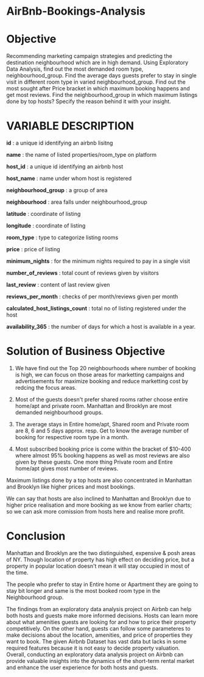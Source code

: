 # AirBnb-Bookings-Analysis

# Objective

Recommending marketing campaign strategies and predicting the destination neighbourhood which are in high demand.
Using Exploratory Data Analysis, find out the most demanded room type, neighbourhood_group.
Find the average days guests prefer to stay in single visit in different room type in varied neighbourhood_group.
Find out the most sought after Price bracket in which maximum booking happens and get most reviews.
Find the neighbourhood_group in which maximum listings done by top hosts? Specify the reason behind it with your insight.

# VARIABLE DESCRIPTION

**id** : a unique id identifying an airbnb lisitng

**name** : the name of listed properties/room_type on platform

**host_id** : a unique id identifying an airbnb host

**host_name** : name under whom host is registered

**neighbourhood_group** : a group of area

**neighbourhood** : area falls under neighbourhood_group

**latitude** : coordinate of listing

**longitude** : coordinate of listing

**room_type** : type to categorize listing rooms

**price** : price of listing

**minimum_nights** : for the minimum nights required to pay in a single visit

**number_of_reviews** : total count of reviews given by visitors

**last_review** : content of last review given

**reviews_per_month** : checks of per month/reviews given per month

**calculated_host_listings_count** : total no of listing registered under the host

**availability_365** : the number of days for which a host is available in a year.

# Solution of Business Objective

1. We have find out the Top 20 neighbourhoods where number of booking is high, we can focus on those areas for marketting campaigns and advertisements for maximize booking and reduce marketting cost by redcing the focus areas.

2. Most of the guests doesn't prefer shared rooms rather choose entire home/apt and private room. Manhattan and Brooklyn are most demanded neighbourhood groups.

3. The average stays in Entire home/apt, Shared room and Private room are 8, 6 and 5 days approx. resp. Get to know the average number of booking for respective room type in a month.

4. Most subscribed booking price is come within the bracket of $10-400 where almost 95% booking happens as well as most reviews are also given by these guests. One more thing Private room and Entire home/apt gives most number of reviews.

Maximum listings done by a top hosts are also concentrated in Manhattan and Brooklyn like higher prices and most bookings.

We can say that hosts are also inclined to Manhattan and Brooklyn due to higher price realisation and more booking as we know from earlier charts; so we can ask more comission from hosts here and realise more profit.

# Conclusion

Manhattan and Brooklyn are the two distinguished, expensive & posh areas of NY. Though location of property has high effect on deciding price, but a property in popular location doesn't mean it will stay occupied in most of the time.

The people who prefer to stay in Entire home or Apartment they are going to stay bit longer and same is the most booked room type in the Neighbourhood group.

The findings from an exploratory data analysis project on Airbnb can help both hosts and guests make more informed decisions. Hosts can learn more about what amenities guests are looking for and how to price their property competitively. On the other hand, guests can follow some parameteres to make decisions about the location, amenities, and price of properties they want to book.
The given Airbnb Dataset has vast data but lacks in some required features because it is not easy to decide property valuation. Overall, conducting an exploratory data analysis project on Airbnb can provide valuable insights into the dynamics of the short-term rental market and enhance the user experience for both hosts and guests.
